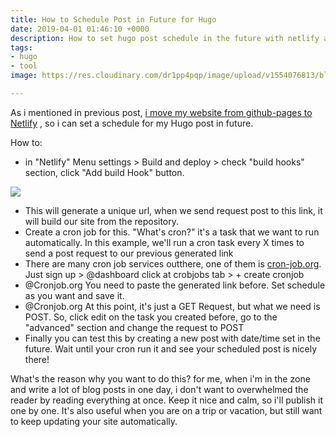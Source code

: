 ```yaml
---
title: How to Schedule Post in Future for Hugo
date: 2019-04-01 01:46:10 +0000
description: How to set hugo post schedule in the future with netlify and cron task
tags:
- hugo
- tool
image: https://res.cloudinary.com/dr1pp4pqp/image/upload/v1554076813/blog/Screen_Shot_2019-04-01_at_7.00.16_AM.png

---
```

As i mentioned in previous post, [i move my website from github-pages to Netlify](/move-my-hugo-site-from-github-pages-to-netlify/) , so i can set a schedule for my Hugo post in future.

How to:

* in "Netlify" Menu settings > Build and deploy > check "build hooks" section, click "Add build Hook" button.

![](/image/upload/v1554076813/blog/Screen_Shot_2019-04-01_at_7.00.16_AM.png)

* This will generate a unique url, when we send request post to this link, it will build our site from the repository.
* Create a cron job for this. "What's cron?" it's a task that we want to run automatically. In this example, we'll run a cron task every X times to send a post request to our previous generated link
* There are many cron job services outthere, one of them is [cron-job.org](https://cron-job.org). Just sign up > @dashboard click at crobjobs tab > + create cronjob
* @Cronjob.org You need to paste the generated link before. Set schedule as you want and save it.
* @Cronjob.org At this point, it's just a GET Request, but what we need is POST. So, click edit on the task you created before, go to the "advanced" section and change the request to POST
* Finally you can test this by creating a new post with date/time set in the future. Wait until your cron run it and see your scheduled post is nicely there!

What's the reason why you want to do this? for me, when i'm in the zone and write a lot of blog posts in one day, i don't want to overwhelmed the reader by reading everything at once. Keep it nice and calm, so i'll publish it one by one. It's also useful when you are on a trip or vacation, but still want to keep updating your site automatically.